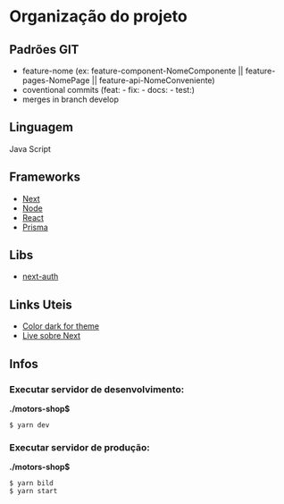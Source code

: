 # Organização do projeto

## Padrões GIT

- feature-nome (ex: feature-component-NomeComponente || feature-pages-NomePage || feature-api-NomeConveniente)
- coventional commits (feat: - fix: - docs: - test:)
- merges in branch develop

## Linguagem

Java Script

## Frameworks

- [Next](https://nextjs.org/)
- [Node](https://nodejs.org/en/)
- [React](https://pt-br.reactjs.org/)
- [Prisma](https://www.prisma.io/)

## Libs

- [next-auth](https://next-auth.js.org/getting-started/example)

## Links Uteis

- [Color dark for theme](https://pinetools.com/darken-color)
- [Live sobre Next](https://www.youtube.com/watch?v=2LS6rP3ykJk)

## Infos

### Executar servidor de desenvolvimento:

**./motors-shop$**

```shell
$ yarn dev
```

### Executar servidor de produção:

**./motors-shop$**

```shell
$ yarn bild
$ yarn start
```
